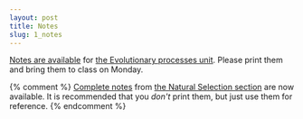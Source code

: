 ```yaml
---
layout: post
title: Notes
slug: 1_notes
---
```


[Notes are available](/materials/processes.handouts.pdf) for [the Evolutionary processes unit](/processes.html). Please print them and bring them to class on Monday.

{% comment %} 
[Complete notes](/materials/ns.complete.pdf) from [the Natural Selection section](/ns.html) are now available. It is recommended that you _don't_ print them, but just use them for reference.
{% endcomment %} 
